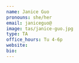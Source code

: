 ```yaml
---
name: Janice Guo
pronouns: she/her
email: janiceguo@
image: tas/janice-guo.jpg
type: TA
office_hours: Tu 4-6p
website: 
bio: 
---
```

